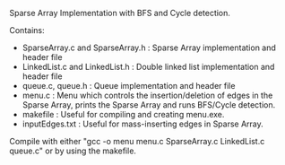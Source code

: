 Sparse Array Implementation with BFS and Cycle detection.

Contains:
- SparseArray.c and SparseArray.h : Sparse Array implementation and header file
- LinkedList.c and LinkedList.h : Double linked list implementation and header file
- queue.c, queue.h : Queue implementation and header file
- menu.c : Menu which controls the insertion/deletion of edges in the Sparse Array, prints the Sparse Array and runs BFS/Cycle detection.
- makefile : Useful for compiling and creating menu.exe. 
- inputEdges.txt : Useful for mass-inserting edges in Sparse Array. 

Compile with either "gcc -o menu menu.c SparseArray.c LinkedList.c queue.c" or by using the makefile.
		 